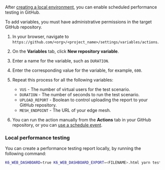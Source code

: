 
After [creating a local environment](https://developer.adobe.com/graphql-mesh-gateway/mesh/advanced/developer-tools/#create-a-local-environment), you can enable scheduled performance testing in GitHub.

<InlineAlert variant="info" slots="text"/>

To add variables, you must have administrative permissions in the target GitHub repository.

1. In your browser, navigate to `https://github.com/<org>/<project_name>/settings/variables/actions`.

1. On the **Variables** tab, click **New repository variable**.

1. Enter a name for the variable, such as `DURATION`.

1. Enter the corresponding value for the variable, for example, `600`.

1. Repeat this process for all the following variables:
  
   - `VUS` - The number of virtual users for the test scenario.
   - `DURATION` - The number of seconds to run the test scenario.
   - `UPLOAD_REPORT` - Boolean to control uploading the report to your GitHub repository.
   - `MESH_ENDPOINT` - The URL of your edge mesh.

1. You can run the action manually from the **Actions** tab in your GitHub repository, or you can [use a schedule event](https://docs.github.com/en/actions/writing-workflows/choosing-when-your-workflow-runs/events-that-trigger-workflows#schedule).

### Local performance testing

You can create a performance testing report locally, by running the following command:

```bash
K6_WEB_DASHBOARD=true K6_WEB_DASHBOARD_EXPORT=<FILENAME>.html yarn test:perf
```
